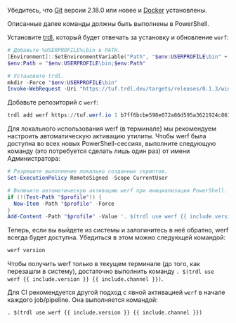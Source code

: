 Убедитесь, что [Git](https://git-scm.com/download/win) версии 2.18.0 или новее и [Docker](https://docs.docker.com/get-docker) установлены.

Описанные далее команды должны быть выполнены в PowerShell.

Установите [trdl](https://github.com/werf/trdl), который будет отвечать за установку и обновление `werf`:
```powershell
# Добавьте %USERPROFILE%\bin в PATH.
[Environment]::SetEnvironmentVariable("Path", "$env:USERPROFILE\bin" + [Environment]::GetEnvironmentVariable("Path", "User"), "User")
$env:Path = "$env:USERPROFILE\bin;$env:Path"

# Установите trdl.
mkdir -Force "$env:USERPROFILE\bin"
Invoke-WebRequest -Uri "https://tuf.trdl.dev/targets/releases/0.1.3/windows-{{ include.arch }}/bin/trdl.exe" -OutFile "$env:USERPROFILE\bin\trdl.exe"
```

Добавьте репозиторий с `werf`:
```powershell
trdl add werf https://tuf.werf.io 1 b7ff6bcbe598e072a86d595a3621924c8612c7e6dc6a82e919abe89707d7e3f468e616b5635630680dd1e98fc362ae5051728406700e6274c5ed1ad92bea52a2
```

Для локального использования werf (в терминале) мы рекомендуем настроить автоматическую активацию утилиты. Чтобы werf была доступна во всех новых PowerShell-сессиях, выполните следующую команду (это потребуется сделать лишь один раз) от имени Администратора:
```powershell
# Разрешите выполнение локально созданных скриптов.
Set-ExecutionPolicy RemoteSigned -Scope CurrentUser

# Включите автоматическую активацию werf при инициализации PowerShell.
if (!(Test-Path "$profile")) {
  New-Item -Path "$profile" -Force
}
Add-Content -Path "$profile" -Value '. $(trdl use werf {{ include.version }} {{ include.channel }})'
```

Теперь, если вы выйдете из системы и залогинитесь в неё обратно, werf всегда будет доступна. Убедиться в этом можно следующей командой:

```powershell
werf version
```

Чтобы получить werf только в текущем терминале (до того, как перезашли в систему), достаточно выполнить команду `. $(trdl use werf {{ include.version }} {{ include.channel }})`.

Для CI рекомендуется другой подход с явной активацией `werf` в начале каждого job/pipeline. Она выполняется командой:

```shell
. $(trdl use werf {{ include.version }} {{ include.channel }})
```
